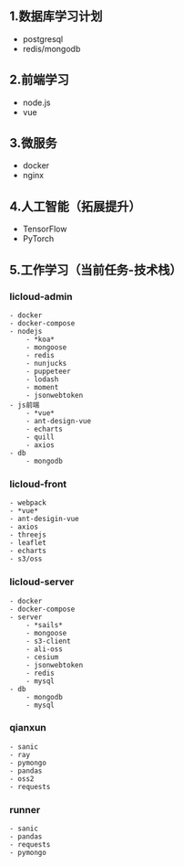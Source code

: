 ## 1.数据库学习计划
- postgresql
- redis/mongodb


## 2.前端学习
- node.js
- vue


## 3.微服务
- docker
- nginx

## 4.人工智能（拓展提升）
- TensorFlow
- PyTorch

## 5.工作学习（当前任务-技术栈）
### licloud-admin
```
- docker
- docker-compose
- nodejs
    - *koa*
    - mongoose
    - redis
    - nunjucks
    - puppeteer
    - lodash
    - moment
    - jsonwebtoken
- js前端
    - *vue*
    - ant-design-vue
    - echarts
    - quill
    - axios
- db
    - mongodb
```

### licloud-front
```
- webpack
- *vue*
- ant-desigin-vue
- axios
- threejs
- leaflet
- echarts
- s3/oss
```

### licloud-server
```
- docker
- docker-compose
- server
    - *sails*
    - mongoose
    - s3-client
    - ali-oss
    - cesium
    - jsonwebtoken
    - redis
    - mysql
- db
    - mongodb
    - mysql
```

### qianxun
```
- sanic
- ray
- pymongo
- pandas
- oss2
- requests
```

### runner
```
- sanic
- pandas
- requests
- pymongo
```